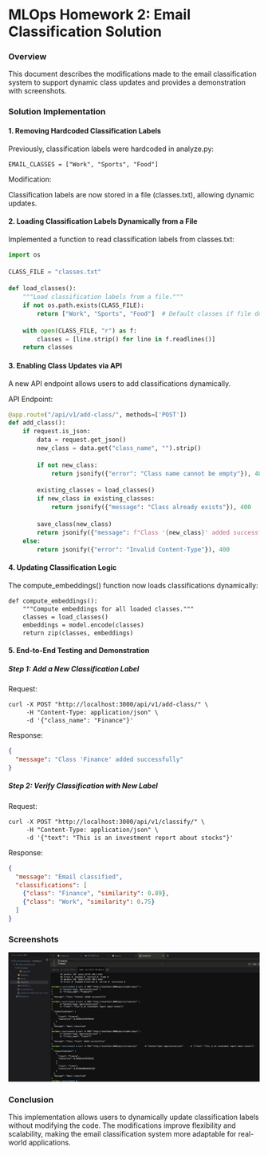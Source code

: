 # MLOps Homework 2: Email Classification Solution

### Overview

This document describes the modifications made to the email classification system to support dynamic class updates and provides a demonstration with screenshots.

### Solution Implementation

#### 1. Removing Hardcoded Classification Labels

Previously, classification labels were hardcoded in analyze.py:

```
EMAIL_CLASSES = ["Work", "Sports", "Food"]
```

Modification:

Classification labels are now stored in a file (classes.txt), allowing dynamic updates.

#### 2. Loading Classification Labels Dynamically from a File

Implemented a function to read classification labels from classes.txt:

```python
import os

CLASS_FILE = "classes.txt"

def load_classes():
    """Load classification labels from a file."""
    if not os.path.exists(CLASS_FILE):
        return ["Work", "Sports", "Food"]  # Default classes if file doesn't exist
    
    with open(CLASS_FILE, "r") as f:
        classes = [line.strip() for line in f.readlines()]
    return classes
```

#### 3. Enabling Class Updates via API

A new API endpoint allows users to add classifications dynamically.

API Endpoint:

```python
@app.route("/api/v1/add-class/", methods=['POST'])
def add_class():
    if request.is_json:
        data = request.get_json()
        new_class = data.get("class_name", "").strip()

        if not new_class:
            return jsonify({"error": "Class name cannot be empty"}), 400

        existing_classes = load_classes()
        if new_class in existing_classes:
            return jsonify({"message": "Class already exists"}), 400

        save_class(new_class)
        return jsonify({"message": f"Class '{new_class}' added successfully"}), 201
    else:
        return jsonify({"error": "Invalid Content-Type"}), 400
```

#### 4. Updating Classification Logic

The compute_embeddings() function now loads classifications dynamically:

```
def compute_embeddings():
    """Compute embeddings for all loaded classes."""
    classes = load_classes()
    embeddings = model.encode(classes)
    return zip(classes, embeddings)
```

#### 5. End-to-End Testing and Demonstration

##### Step 1: Add a New Classification Label

Request:

```
curl -X POST "http://localhost:3000/api/v1/add-class/" \
     -H "Content-Type: application/json" \
     -d '{"class_name": "Finance"}'
```
Response:
```json
{
  "message": "Class 'Finance' added successfully"
}
```


##### Step 2: Verify Classification with New Label

Request:
```
curl -X POST "http://localhost:3000/api/v1/classify/" \
     -H "Content-Type: application/json" \
     -d '{"text": "This is an investment report about stocks"}'
```

Response:

```json 
{
  "message": "Email classified",
  "classifications": [
    {"class": "Finance", "similarity": 0.89},
    {"class": "Work", "similarity": 0.75}
  ]
}
```

### Screenshots

![Response.png](Response.png)

### Conclusion

This implementation allows users to dynamically update classification labels without modifying the code. The modifications improve flexibility and scalability, making the email classification system more adaptable for real-world applications.
